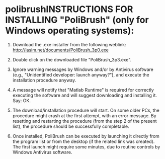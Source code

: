 # polibrushINSTRUCTIONS FOR INSTALLING "PoliBrush" (only for Windows operating systems):
 
1) Download the .exe installer from the following weblink: http://iasim.net/documents/PoliBrush_3p0.exe
 
2) Double click on the downloaded file "PoliBrush_3p3.exe".
 
3) Ignore warning messages by Windows and/or by Antivirus software (e.g., "Unidentified developer: launch anyway?"), and execute the installation procedure anyway.
 
4) A message will notify that "Matlab Runtime" is required for correctly executing the software and will suggest downloading and installing it.  Say: OK.
 
5) The download/installation procedure will start. On some older PCs, the procedure might crash at the first attempt, with an error message. By resetting and restarting the procedure (from the step 2 of the present list), the procedure should be successfully completable.
 
6) Once installed, PoliBrush can be executed by launching it directly from the program list or from the desktop (if the related link was created). The first launch might require some minutes, due to routine controls by Windows Antivirus software.
